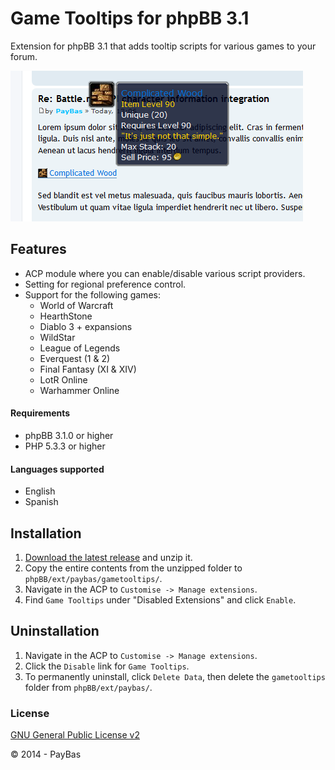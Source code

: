 Game Tooltips for phpBB 3.1
==========

Extension for phpBB 3.1 that adds tooltip scripts for various games to your forum.

![Screenshot](screenshot.png)

## Features
- ACP module where you can enable/disable various script providers.
- Setting for regional preference control.
- Support for the following games:
  - World of Warcraft
  - HearthStone
  - Diablo 3 + expansions
  - WildStar
  - League of Legends
  - Everquest (1 & 2)
  - Final Fantasy (XI & XIV)
  - LotR Online
  - Warhammer Online

#### Requirements
- phpBB 3.1.0 or higher
- PHP 5.3.3 or higher

#### Languages supported
- English
- Spanish

## Installation
1. [Download the latest release](https://github.com/PayBas/GameTooltips/releases) and unzip it.
2. Copy the entire contents from the unzipped folder to `phpBB/ext/paybas/gametooltips/`.
3. Navigate in the ACP to `Customise -> Manage extensions`.
4. Find `Game Tooltips` under "Disabled Extensions" and click `Enable`.

## Uninstallation
1. Navigate in the ACP to `Customise -> Manage extensions`.
2. Click the `Disable` link for `Game Tooltips`.
3. To permanently uninstall, click `Delete Data`, then delete the `gametooltips` folder from `phpBB/ext/paybas/`.

### License
[GNU General Public License v2](http://opensource.org/licenses/GPL-2.0)

© 2014 - PayBas
